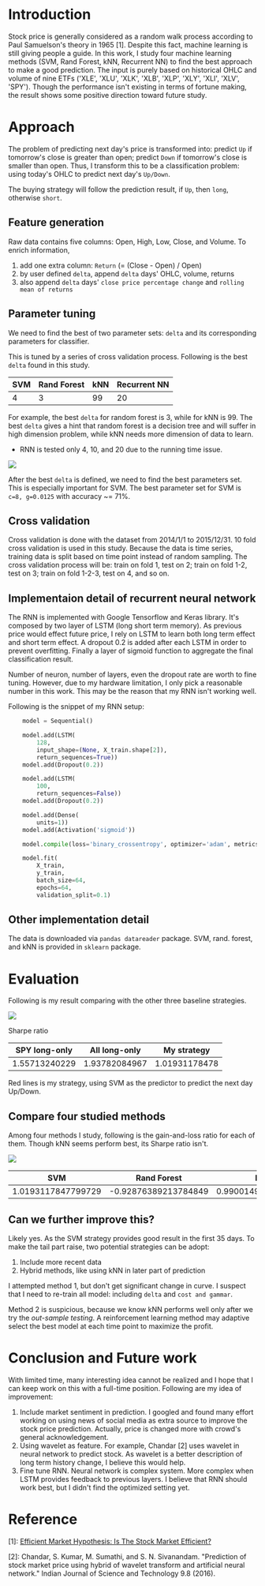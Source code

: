 
# Introduction
Stock price is generally considered as a random walk process according to Paul Samuelson's theory in 1965 [1]. Despite this fact, machine learning is still giving people a guide.
In this work, I study four machine learning methods (SVM, Rand Forest, kNN, Recurrent NN) to find the best approach to make a good prediction. The input is purely based on historical OHLC and volume of nine ETFs ('XLE', 'XLU', 'XLK', 'XLB', 'XLP', 'XLY', 'XLI', 'XLV', 'SPY'). Though the performance isn't existing in terms of fortune making, the result shows some positive direction toward future study.

# Approach
The problem of predicting next day's price is transformed into: predict `Up` if tomorrow's close is greater than open; predict `Down` if tomorrow's close is smaller than open. Thus, I transform this to be a classification problem: using today's OHLC to predict next day's `Up/Down`.

The buying strategy will follow the prediction result, if `Up`, then `long`, otherwise `short`.

## Feature generation
Raw data contains five columns: Open, High, Low, Close, and Volume. To enrich information,
1. add one extra column: `Return` (= (Close - Open) / Open)
2. by user defined `delta`, append `delta` days' OHLC, volume, returns
3. also append `delta` days' `close price percentage change` and `rolling mean of returns`

## Parameter tuning
We need to find the best of two parameter sets: `delta` and its corresponding parameters for classifier.

This is tuned by a series of cross validation process. Following is the best `delta` found in this study.

|SVM | Rand Forest | kNN | Recurrent NN |
| --- | --- | --- | -- |
| 4 | 3 | 99 | 20 |

For example, the best `delta` for random forest is 3, while for kNN is 99. The best `delta` gives a hint that random forest is a decision tree and will suffer in high dimension problem, while kNN needs more dimension of data to learn.

* RNN is tested only 4, 10, and 20 due to the running time issue.

![](svm-fs.png)

After the best `delta` is defined, we need to find the best parameters set. This is especially important for SVM. The best parameter set for SVM is `c=8, g=0.0125` with accuracy ~= 71%.

## Cross validation

Cross validation is done with the dataset from 2014/1/1 to 2015/12/31. 10 fold cross validation is used in this study. Because the data is time series, training data is split based on time point instead of random sampling. The cross validation process will be: train on fold 1, test on 2; train on fold 1-2, test on 3; train on fold 1-2-3, test on 4, and so on.

## Implementaion detail of recurrent neural network
The RNN is implemented with Google Tensorflow and Keras library.
It's composed by two layer of LSTM (long short term memory). As previous price would effect future price, I rely on LSTM to learn both long term effect and short term effect. A dropout 0.2 is added after each LSTM in order to prevent overfitting.
Finally a layer of sigmoid function to aggregate the final classification result.

Number of neuron, number of layers, even the dropout rate are worth to fine tuning. However, due to my hardware limitation, I only pick a reasonable number in this work. This may be the reason that my RNN isn't working well.

Following is the snippet of my RNN setup:
```python
    model = Sequential()

    model.add(LSTM(
        128,
        input_shape=(None, X_train.shape[2]),
        return_sequences=True))
    model.add(Dropout(0.2))

    model.add(LSTM(
        100,
        return_sequences=False))
    model.add(Dropout(0.2))

    model.add(Dense(
        units=1))
    model.add(Activation('sigmoid'))

    model.compile(loss='binary_crossentropy', optimizer='adam', metrics=['accuracy'])

    model.fit(
        X_train,
        y_train,
        batch_size=64,
        epochs=64,
        validation_split=0.1)
```

## Other implementation detail
The data is downloaded via `pandas datareader` package.
SVM, rand. forest, and kNN is provided in `sklearn` package.

# Evaluation
Following is my result comparing with the other three baseline strategies.

![](result1.png)

Sharpe ratio

| SPY long-only | All long-only | My strategy |
|----|----|-----|
|1.55713240229 | 1.93782084967 | 1.01931178478 |

Red lines is my strategy, using SVM as the predictor to predict the next day Up/Down.

## Compare four studied methods

Among four methods I study, following is the gain-and-loss ratio for each of them. Though kNN seems perform best, its Sharpe ratio isn't.

![](result2.png)

|SVM | Rand Forest | kNN | Recurrent NN |
| --- | --- | --- | -- |
|1.0193117847799729| -0.92876389213784849| 0.99001496191438487| 0.04404309221899539|

## Can we further improve this?
Likely yes. As the SVM strategy provides good result in the first 35 days. To make the tail part raise, two potential strategies can be adopt:
1. Include more recent data
2. Hybrid methods, like using kNN in later part of prediction

I attempted method 1, but don't get significant change in curve. I suspect that I need to re-train all model: including `delta` and `cost and gammar`.

Method 2 is suspicious, because we know kNN performs well only after we try the *out-sample testing*. A reinforcement learning method may adaptive select the best model at each time point to maximize the profit.

# Conclusion and Future work

With limited time, many interesting idea cannot be realized and I hope that I can keep work on this with a full-time position.
Following are my idea of improvement:
1. Include market sentiment in prediction. I googled and found many effort working on using news of social media as extra source to improve the stock price prediction. Actually, price is changed more with crowd's general acknowledgement.
2. Using wavelet as feature. For example, Chandar [2] uses wavelet in neural network to predict stock. As wavelet is a better description of long term history change, I believe this would help.
3. Fine tune RNN. Neural network is complex system. More complex when LSTM provides feedback to previous layers. I believe that RNN should work best, but I didn't find the optimized setting yet.

# Reference
[1]: [Efficient Market Hypothesis: Is The Stock Market Efficient?](http://www.investopedia.com/articles/basics/04/022004.asp/)

[2]: Chandar, S. Kumar, M. Sumathi, and S. N. Sivanandam. "Prediction of stock market price using hybrid of wavelet transform and artificial neural network." Indian Journal of Science and Technology 9.8 (2016).